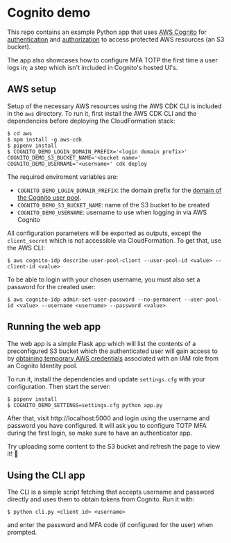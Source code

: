 # Cognito demo

This repo contains an example Python app that uses [AWS Cognito](https://aws.amazon.com/cognito/) for 
[authentication](https://docs.aws.amazon.com/cognito/latest/developerguide/cognito-user-identity-pools.html) and
[authorization](https://docs.aws.amazon.com/cognito/latest/developerguide/amazon-cognito-integrating-user-pools-with-identity-pools.html)
to access protected AWS resources (an S3 bucket).

The app also showcases how to configure MFA TOTP the first time a user logs in; a step which isn't included in
Cognito's hosted UI's.


## AWS setup
Setup of the necessary AWS resources using the AWS CDK CLI is included in the `aws` directory. 
To run it, first install the AWS CDK CLI and the dependencies before deploying the CloudFormation stack:
```console
$ cd aws 
$ npm install -g aws-cdk
$ pipenv install
$ COGNITO_DEMO_LOGIN_DOMAIN_PREFIX='<login domain prefix>' COGNITO_DEMO_S3_BUCKET_NAME='<bucket name>' COGNITO_DEMO_USERNAME='<username>' cdk deploy
```

The required enviroment variables are:
* `COGNITO_DEMO_LOGIN_DOMAIN_PREFIX`: the domain prefix for the 
  [domain of the Cognito user pool](https://docs.aws.amazon.com/cognito/latest/developerguide/cognito-user-pools-assign-domain.html).
* `COGNITO_DEMO_S3_BUCKET_NAME`: name of the S3 bucket to be created
* `COGNITO_DEMO_USERNAME`: username to use when logging in via AWS Cognito

All configuration parameters will be exported as outputs, except the `client_secret` which is not accessible via
CloudFormation. To get that, use the AWS CLI:
```console
$ aws cognito-idp describe-user-pool-client --user-pool-id <value> --client-id <value>
```

To be able to login with your chosen username, you must also set a password for the created user:
```console
$ aws cognito-idp admin-set-user-password --no-permanent --user-pool-id <value> --username <username> --password <value> 
```

## Running the web app
The web app is a simple Flask app which will list the contents of a preconfigured S3 bucket which the authenticated user
will gain access to by
[obtaining temporary AWS credentials](https://docs.aws.amazon.com/cognito/latest/developerguide/iam-roles.html)
associated with an IAM role from an Cognito Identity pool.

To run it, install the dependencies and update `settings.cfg` with your configuration. Then start the server:
```console
$ pipenv install
$ COGNITO_DEMO_SETTINGS=settings.cfg python app.py
``` 

After that, visit http://localhost:5000 and login using the username and password you have configured.
It will ask you to configure TOTP MFA during the first login, so make sure to have an authenticator app.

Try uploading some content to the S3 bucket and refresh the page to view it! 🎉

## Using the CLI app
The CLI is a simple script fetching that accepts username and password directly and uses them to obtain tokens from
Cognito. Run it with:
```console
$ python cli.py <client id> <username>
```
and enter the password and MFA code (if configured for the user) when prompted.
